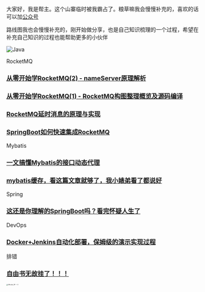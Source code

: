 大家好，我是帮主。这个山寨临时被我霸占了。粮草嘛我会慢慢补充的，喜欢的话可以加[公众号](#公众号)

路线图我也会慢慢补充的，刚开始做分享，也是自己知识梳理的一个过程，希望在补充自己知识的过程也能帮助更多的小伙伴

![Java](https://zysstatic.oss-cn-hangzhou.aliyuncs.com/online/img/Java.png)



RocketMQ

### [从零开始学RocketMQ(2) - nameServer原理解析](https://ziyoushu.net/detail/147)

### [从零开始学RocketMQ(1) - RocketMQ构图整理概览及源码编译](https://ziyoushu.net/detail/142)

### [RocketMQ延时消息的原理与实现](https://ziyoushu.net/detail/387)

### [SpringBoot如何快速集成RocketMQ](https://ziyoushu.net/detail/385)

Mybatis

### [一文搞懂Mybatis的接口动态代理](https://ziyoushu.net/detail/386)

### [mybatis缓存，看这篇文章就够了，我小婊弟看了都说好](https://ziyoushu.net/detail/361)

Spring

### [这还是你理解的SpringBoot吗？看完怀疑人生了](https://ziyoushu.net/detail/362)

DevOps

### [Docker+Jenkins自动化部署，保姆级的演示实现过程](https://ziyoushu.net/detail/149)

排错

### [自由书无故挂了！！！](https://ziyoushu.net/detail/138)







<a href='#公众号' name='公众号'><img src="https://zysstatic.oss-cn-hangzhou.aliyuncs.com/online/img/QRcode_SP%20%E2%80%94%203.png" alt="QRcode_SP — 3" style="zoom: 25%;" /></a>